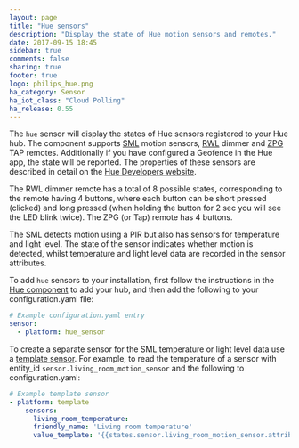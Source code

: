 ```yaml
---
layout: page
title: "Hue sensors"
description: "Display the state of Hue motion sensors and remotes."
date: 2017-09-15 18:45
sidebar: true
comments: false
sharing: true
footer: true
logo: philips_hue.png
ha_category: Sensor
ha_iot_class: "Cloud Polling"
ha_release: 0.55
---
```



The `hue` sensor will display the states of Hue sensors registered to your Hue hub. The component supports [SML](https://www.philips.co.uk/c-p/8718696595190/hue-motion-sensor) motion sensors, [RWL](http://www2.meethue.com/en-us/p/hue-dimmer-switch/046677458140) dimmer and [ZPG](https://www.philips.co.uk/c-p/8718696498026/hue-tap-switch) TAP remotes. Additionally if you have configured a Geofence in the Hue app, the state will be reported. The properties of these sensors are described in detail on the [Hue Developers website](https://developers.meethue.com/documentation/supported-sensors).

The RWL dimmer remote has a total of 8 possible states, corresponding to the remote having 4 buttons, where each button can be short pressed (clicked) and long pressed (when holding the button for 2 sec you will see the LED blink twice). The ZPG (or Tap) remote has 4 buttons.

The SML detects motion using a PIR but also has sensors for temperature and light level. The state of the sensor indicates whether motion is detected, whilst temperature and light level data are recorded in the sensor attributes.

To add `hue` sensors to your installation, first follow the instructions in the [Hue component](/components/hue/) to add your hub, and then add the following to your configuration.yaml file:

```yaml
# Example configuration.yaml entry
sensor:
  - platform: hue_sensor
```

To create a separate sensor for the SML temperature or light level data use a [template sensor](https://home-assistant.io/components/sensor.template/). For example, to read the temperature of a sensor with entity_id `sensor.living_room_motion_sensor` and the following to configuration.yaml:

```yaml
# Example template sensor
- platform: template
    sensors:
      living_room_temperature:
      friendly_name: 'Living room temperature'
      value_template: '{{states.sensor.living_room_motion_sensor.attributes.temperature}}'

```
